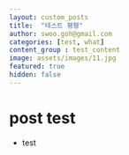```yaml
---
layout: custom_posts
title:  "테스트 횅휑"
author: swoo.goh@gmail.com
categories: [test, what]
content_group : test_content
image: assets/images/11.jpg
featured: true
hidden: false
---
```


# post test
* test
